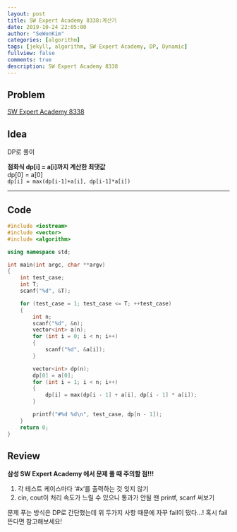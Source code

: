 ```yaml
---
layout: post
title: SW Expert Academy 8338:계산기
date: 2019-10-24 22:05:00
author: "SeWonKim"
categories: [algorithm]
tags: [jekyll, algorithm, SW Expert Academy, DP, Dynamic]
fullview: false
comments: true
description: SW Expert Academy 8338
---
```


## Problem

[SW Expert Academy 8338](https://swexpertacademy.com/main/code/problem/problemDetail.do?contestProbId=AWxpQia60FgDFAWL&categoryId=AWxpQia60FgDFAWL&categoryType=CODE)


## Idea

DP로 풀이

**점화식 dp[i] = a[i]까지 계산한 최댓값**      
dp[0] = a[0]      
`dp[i] = max(dp[i-1]+a[i], dp[i-1]*a[i])`


---

## Code

```cpp
#include <iostream>
#include <vector>
#include <algorithm>

using namespace std;

int main(int argc, char **argv)
{
    int test_case;
    int T;
    scanf("%d", &T);

    for (test_case = 1; test_case <= T; ++test_case)
    {
        int n;
        scanf("%d", &n);
        vector<int> a(n);
        for (int i = 0; i < n; i++)
        {
            scanf("%d", &a[i]);
        }

        vector<int> dp(n);
        dp[0] = a[0];
        for (int i = 1; i < n; i++)
        {
            dp[i] = max(dp[i - 1] + a[i], dp[i - 1] * a[i]);
        }

        printf("#%d %d\n", test_case, dp[n - 1]);
    }
    return 0;
}
```

## Review
**삼성 SW Expert Academy 에서 문제 풀 때 주의할 점!!!**

1. 각 테스트 케이스마다 ‘#x’를 출력하는 것 잊지 않기
2. cin, cout이 처리 속도가 느릴 수 있으니 통과가 안될 땐 printf, scanf 써보기

문제 푸는 방식은 DP로 간단했는데 위 두가지 사항 때문에 자꾸 fail이 떴다...! 혹시 fail 뜬다면 참고해보세요!
